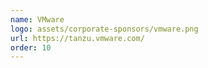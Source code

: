 ```yaml
---
name: VMware
logo: assets/corporate-sponsors/vmware.png
url: https://tanzu.vmware.com/
order: 10
---
```


